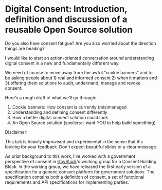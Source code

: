 # Digital Consent: Introduction, definition and discussion of a reusable Open Source solution

Do you also have consent fatigue? Are you also worried about the direction things are heading?

I would like to start an action-oriented conversation around understanding digital consent in a new and fundamentally different way.

We need of course to move away from the awful "cookie banners" and to be asking people about 1) real and informed consent 2) when it matters and 3) offering them solutions to audit, understand, manage and revoke consent.

Here's a rough draft of what we'll go through:

1. Cookie banners: How consent is currently (mis)managed
2. Understanding and defining consent differently
3. How a better digital consent solution could look
4. An Open Source solution (spoilers: I want YOU to help build something)

Disclaimer:

This talk is heavily improvised and experimental in the sense that it's looking for your feedback. Don't expect beautiful slides or a clear message.

As prior background to this work, I've worked with a government perspective of consent in [GovStack](https://www.govstack.global/)'s working group for a Consent Building Block. In the working group, we have released the first early version of a specification for a generic consent platform for government solutions. The specification contains both a definition of consent, a set of functional requirements and API specifications for implementing parties.

